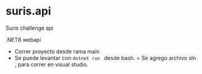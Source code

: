 # suris.api
Suris challenge api 

.NET8 webapi 
- Correr proyecto desde rama main
- Se puede levantar con ```dotnet run ``` desde bash.
 = Se agrego archivo sln , para correr en visual studio.
